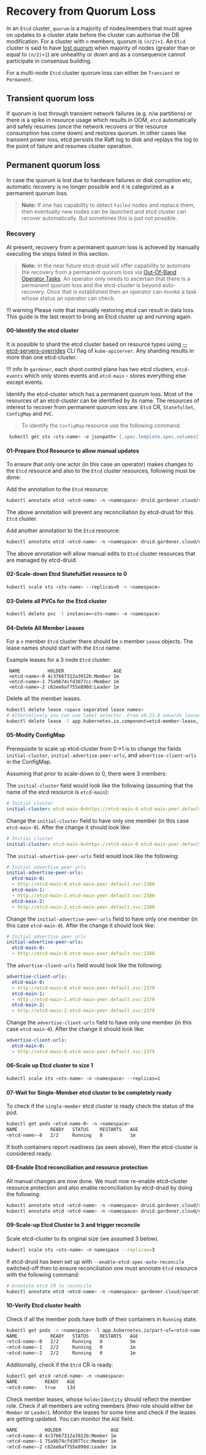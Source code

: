 # Recovery from Quorum Loss

In an `Etcd` cluster, `quorum` is a majority of nodes/members that must agree on updates to a cluster state before the cluster can authorise the DB modification. For a cluster with `n` members, quorum is `(n/2)+1`.  An `Etcd` cluster is said to have [lost quorum](https://etcd.io/docs/v3.4/op-guide/recovery/) when majority of nodes (greater than or equal to `(n/2)+1`) are unhealthy or down and as a consequence cannot participate in consensus building.

For a multi-node `Etcd` cluster quorum loss can either be `Transient` or `Permanent`.

## Transient quorum loss

If quorum is lost through transient network failures (e.g. n/w partitions) or there is a spike in resource usage which results in OOM, `etcd` automatically and safely resumes (once the network recovers or the resource consumption has come down) and restores quorum. In other cases like transient power loss, etcd persists the Raft log to disk and replays the log to the point of failure and resumes cluster operation.

## Permanent quorum loss

In case the quorum is lost due to hardware failures or disk corruption etc, automatic recovery is no longer possible and it is categorized as a permanent quorum loss. 

> **Note:** If one has capability to detect `Failed` nodes and replace them, then eventually new nodes can be launched and etcd cluster can recover automatically. But sometimes this is just not possible.

### Recovery

At present, recovery from a permanent quorum loss is achieved by manually executing the steps listed in this section.

> **Note:** In the near future etcd-druid will offer capability to automate the recovery from a permanent quorum loss via [Out-Of-Band Operator Tasks](../proposals/05-etcd-operator-tasks.md). An operator only needs to ascertain that there is a permanent quorum loss and the etcd-cluster is beyond auto-recovery. Once that is established then an operator can invoke a task whose status an operator can check.

!!! warning
    Please note that manually restoring etcd can result in data loss. This guide is the last resort to bring an Etcd cluster up and running again.

#### 00-Identify the etcd cluster 

It is possible to shard the etcd cluster based on resource types using [--etcd-servers-overrides](https://kubernetes.io/docs/reference/command-line-tools-reference/kube-apiserver/) CLI flag of `kube-apiserver`.  Any sharding results in more than one etcd-cluster.

!!! info
    In `gardener`, each shoot control plane has two etcd clusters, `etcd-events` which only stores events and `etcd-main` - stores everything else except events.

Identify the etcd-cluster which has a permanent quorum loss. Most of the resources of an etcd-cluster can be identified by its name. The resources of interest to recover from permanent quorum loss are: `Etcd` CR, `StatefulSet`, `ConfigMap` and `PVC`.

> To identify the `ConfigMap` resource use the following command:
>
```bash
 kubectl get sts <sts-name> -o jsonpath='{.spec.template.spec.volumes[?(@.name=="etcd-config-file")].configMap.name}'
```

#### 01-Prepare Etcd Resource to allow manual updates

To ensure that only one actor (in this case an operator) makes changes to the `Etcd` resource and also to the `Etcd` cluster resources, following must be done:

Add the annotation to the `Etcd` resource:

```bash
kubectl annotate etcd <etcd-name> -n <namespace> druid.gardener.cloud/suspend-etcd-spec-reconcile=
```

The above annotation will prevent any reconciliation by etcd-druid for this `Etcd` cluster.

Add another annotation to the `Etcd` resource:

```bash
kubectl annotate etcd <etcd-name> -n <namespace> druid.gardener.cloud/disable-etcd-component-protection=
```

The above annotation will allow manual edits to `Etcd` cluster resources that are managed by etcd-druid.

#### 02-Scale-down Etcd StatefulSet resource to 0

```bash
kubectl scale sts <sts-name> --replicas=0 -n <namespace>
```

#### 03-Delete all PVCs for the Etcd cluster

```bash
kubectl delete pvc -l instance=<sts-name> -n <namespace>
```

#### 04-Delete All Member Leases

For a `n` member `Etcd` cluster there should be `n` member `Lease` objects. The lease names should start with the `Etcd` name.

Example leases for a 3 node `Etcd` cluster:

```b
 NAME          HOLDER                  AGE
 <etcd-name>-0 4c37667312a3912b:Member 1m
 <etcd-name>-1 75a9b74cfd3077cc:Member 1m
 <etcd-name>-2 c62ee6af755e890d:Leader 1m
```

Delete all the member leases.

```bash
kubectl delete lease <space separated lease names>
# Alternatively you can use label selector. From v0.23.0 onwards leases will have common set of labels
kubectl delete lease -l app.kubernetes.io.component=etcd-member-lease, app.kubernetes.io/part-of=<etcd-name> -n <namespace>
```

#### 05-Modify ConfigMap

Prerequisite to scale up etcd-cluster from 0->1 is to change the fields `initial-cluster`, `initial-advertise-peer-urls`, and `advertise-client-urls` in the ConfigMap. 

Assuming that prior to scale-down to 0, there were 3 members:

The `initial-cluster` field would look like the following (assuming that the name of the etcd resource is `etcd-main`):

```yaml
# Initial cluster
initial-cluster: etcd-main-0=https://etcd-main-0.etcd-main-peer.default.svc:2380,etcd-main-1=https://etcd-main-1.etcd-main-peer.default.svc:2380,etcd-main-2=https://etcd-main-2.etcd-main-peer.default.svc:2380
```

Change the `initial-cluster` field to have only one member (in this case `etcd-main-0`). After the change it should look like:

```yaml
# Initial cluster
initial-cluster: etcd-main-0=https://etcd-main-0.etcd-main-peer.default.svc:2380
```

The `initial-advertise-peer-urls` field would look like the following:

```yaml
# Initial advertise peer urls
initial-advertise-peer-urls:
  etcd-main-0:
  - http://etcd-main-0.etcd-main-peer.default.svc:2380
  etcd-main-1:
  - http://etcd-main-1.etcd-main-peer.default.svc:2380
  etcd-main-2:
  - http://etcd-main-2.etcd-main-peer.default.svc:2380
```

Change the `initial-advertise-peer-urls` field to have only one member (in this case `etcd-main-0`). After the change it should look like:

```yaml
# Initial advertise peer urls
initial-advertise-peer-urls:
  etcd-main-0:
  - http://etcd-main-0.etcd-main-peer.default.svc:2380
```

The `advertise-client-urls` field would look like the following:

```yaml
advertise-client-urls:
  etcd-main-0:
  - http://etcd-main-0.etcd-main-peer.default.svc:2379
  etcd-main-1:
  - http://etcd-main-1.etcd-main-peer.default.svc:2379
  etcd-main-2:
  - http://etcd-main-2.etcd-main-peer.default.svc:2379
```

Change the `advertise-client-urls` field to have only one member (in this case `etcd-main-0`). After the change it should look like:

```yaml
advertise-client-urls:
  etcd-main-0:
  - http://etcd-main-0.etcd-main-peer.default.svc:2379
```

#### 06-Scale up Etcd cluster to size 1

```bash
kubectl scale sts <sts-name> -n <namespace> --replicas=1 
```

#### 07-Wait for Single-Member etcd cluster to be completely ready

To check if the `single-member` etcd cluster is ready check the status of the pod.

```bash
kubectl get pods <etcd-name-0> -n <namespace>
NAME            READY   STATUS    RESTARTS   AGE
<etcd-name>-0   2/2     Running   0          1m
```

If both containers report readiness (as seen above), then the etcd-cluster is considered ready.

#### 08-Enable Etcd reconciliation and resource protection

All manual changes are now done. We must now re-enable etcd-cluster resource protection and also enable reconciliation by etcd-druid by doing the following:

```bash
kubectl annotate etcd <etcd-name> -n <namespace> druid.gardener.cloud/suspend-etcd-spec-reconcile-
kubectl annotate etcd <etcd-name> -n <namespace> druid.gardener.cloud/disable-etcd-component-protection-
```

#### 09-Scale-up Etcd Cluster to 3 and trigger reconcile

Scale etcd-cluster to its original size (we assumed 3 below).

```bash
kubectl scale sts <sts-name> -n namespace --replicas=3
```

If etcd-druid has been set up with `--enable-etcd-spec-auto-reconcile` switched-off then to ensure reconciliation one must annotate `Etcd` resource with the following command:

```bash
# Annotate etcd CR to reconcile
kubectl annotate etcd <etcd-name> -n <namespace> gardener.cloud/operation="reconcile"
```

#### 10-Verify Etcd cluster health

Check if all the member pods have both of their containers in `Running` state.

```bash
kubectl get pods -n <namespace> -l app.kubernetes.io/part-of=<etcd-name>
NAME            READY   STATUS    RESTARTS   AGE
<etcd-name>-0   2/2     Running   0          5m
<etcd-name>-1   2/2     Running   0          1m
<etcd-name>-2   2/2     Running   0          1m
```

Additionally, check if the `Etcd` CR is ready:

```bash
kubectl get etcd <etcd-name> -n <namespace>
NAME          READY   AGE
<etcd-name>   true    13d
```

Check member leases, whose `holderIdentity` should reflect the member role. Check if all members are voting members (their role should either be `Member` or `Leader`). Monitor the leases for some time and check if the leases are getting updated. You can monitor the `AGE` field.

```bash
NAME          HOLDER                  AGE
<etcd-name>-0 4c37667312a3912b:Member 1m
<etcd-name>-1 75a9b74cfd3077cc:Member 1m
<etcd-name>-2 c62ee6af755e890d:Leader 1m
```
